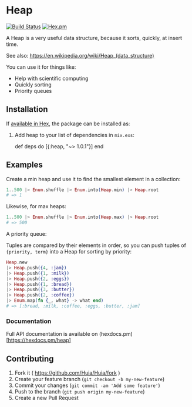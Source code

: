 # Heap
[![Build Status](https://travis-ci.org/jamesotron/heap.svg?branch=master)](https://travis-ci.org/jamesotron/heap)
[![Hex.pm](https://img.shields.io/hexpm/v/heap.svg)](https://hex.pm/packages/heap)

A Heap is a very useful data structure, because it sorts, quickly, at insert time.


See also: https://en.wikipedia.org/wiki/Heap_(data_structure)

You can use it for things like:

  - Help with scientific computing
  - Quickly sorting
  - Priority queues

## Installation

If [available in Hex](https://hex.pm/docs/publish), the package can be installed as:

  1. Add heap to your list of dependencies in `mix.exs`:

        def deps do
          [{:heap, "~> 1.0.1"}]
        end

## Examples

Create a min heap and use it to find the smallest element in a collection:

```elixir
1..500 |> Enum.shuffle |> Enum.into(Heap.min) |> Heap.root
# => 1
```

Likewise, for max heaps:

```elixir
1..500 |> Enum.shuffle |> Enum.into(Heap.max) |> Heap.root
# => 500
```

A priority queue:

Tuples are compared by their elements in order, so you can push tuples
of `{priority, term}` into a Heap for sorting by priority:

```elixir
Heap.new
|> Heap.push({4, :jam})
|> Heap.push({1, :milk})
|> Heap.push({2, :eggs})
|> Heap.push({1, :bread})
|> Heap.push({3, :butter})
|> Heap.push({2, :coffee})
|> Enum.map(fn {_, what} -> what end)
# => [:bread, :milk, :coffee, :eggs, :butter, :jam]
```

### Documentation

Full API documentation is available on (hexdocs.pm)[https://hexdocs.pm/heap]

## Contributing

1. Fork it ( https://github.com/Huia/Huia/fork )
2. Create your feature branch (`git checkout -b my-new-feature`)
3. Commit your changes (`git commit -am 'Add some feature'`)
4. Push to the branch (`git push origin my-new-feature`)
5. Create a new Pull Request
